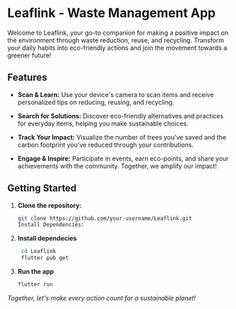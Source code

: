 # Leaflink - Waste Management App


Welcome to Leaflink, your go-to companion for making a positive impact on the environment through waste reduction, reuse, and recycling. Transform your daily habits into eco-friendly actions and join the movement towards a greener future!

## Features

- **Scan & Learn:** Use your device's camera to scan items and receive personalized tips on reducing, reusing, and recycling.

- **Search for Solutions:** Discover eco-friendly alternatives and practices for everyday items, helping you make sustainable choices.

- **Track Your Impact:** Visualize the number of trees you've saved and the carbon footprint you've reduced through your contributions.

- **Engage & Inspire:** Participate in events, earn eco-points, and share your achievements with the community. Together, we amplify our impact!

## Getting Started

1. **Clone the repository:**
   ```bash
   git clone https://github.com/your-username/Leaflink.git
   Install Dependencies:

2. **Install dependecies**
   ```bash
    cd Leaflink
    flutter pub get
   
3. **Run the app**
      ```bash
    flutter run

*Together, let's make every action count for a sustainable planet!*
